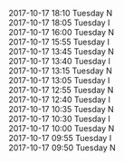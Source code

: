 2017-10-17 18:10 Tuesday  N  
2017-10-17 18:05 Tuesday  I  
2017-10-17 16:00 Tuesday  N  
2017-10-17 15:55 Tuesday  I  
2017-10-17 13:45 Tuesday  N  
2017-10-17 13:40 Tuesday  I  
2017-10-17 13:15 Tuesday  N  
2017-10-17 13:05 Tuesday  I  
2017-10-17 12:55 Tuesday  N  
2017-10-17 12:40 Tuesday  I  
2017-10-17 10:35 Tuesday  N  
2017-10-17 10:30 Tuesday  I  
2017-10-17 10:00 Tuesday  N  
2017-10-17 09:55 Tuesday  I  
2017-10-17 09:50 Tuesday  N  
